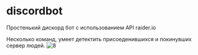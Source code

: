 # discordbot

Простенький дискорд бот с использованием API raider.io 

Несколько команд, умеет детектить присоеденившихся и покинувших сервер людей.
![8](https://user-images.githubusercontent.com/94641349/148388901-f23f029c-c981-4acf-9b2a-9507ee6eefd3.png)
